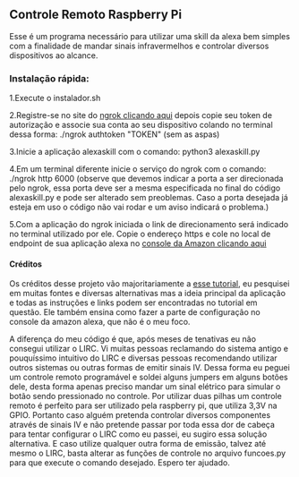## Controle Remoto Raspberry Pi

Esse é um programa necessário para utilizar uma skill da alexa bem simples com a finalidade de mandar sinais infravermelhos e controlar diversos dispositivos ao alcance.

### Instalação rápida:

1.Execute o instalador.sh

2.Registre-se no site do [ngrok clicando aqui](https://dashboard.ngrok.com/signup) depois copie seu token de autorização e associe sua conta ao seu dispositivo colando no terminal dessa forma: ./ngrok authtoken "TOKEN" (sem as aspas)

3.Inicie a aplicação alexaskill com o comando: python3 alexaskill.py

4.Em um terminal diferente inicie o serviço do ngrok com o comando: ./ngrok http 6000 (observe que devemos indicar a porta a ser direcionada pelo ngrok, essa porta deve ser a mesma especificada no final do código alexaskill.py e pode ser alterado sem preoblemas. Caso a porta desejada já esteja em uso o código não vai rodar e um aviso indicará o problema.)

5.Com a aplicação do ngrok iniciada o link de direcionamento será indicado no terminal utilizado por ele. Copie o endereço https e cole no local de endpoint de sua aplicação alexa no [console da Amazon clicando aqui](https://developer.amazon.com/alexa/console/ask)

#### Créditos

Os créditos desse projeto vão majoritariamente a [esse tutorial](https://tutorials-raspberrypi.com/develop-your-own-raspberry-pi-alexa-skill-and-control-pi-remotely/), eu pesquisei em muitas fontes e diversas alternativas mas a ideia principal da aplicação e todas as instruções e links podem ser encontradas no tutorial em questão. Ele também ensina como fazer a parte de configuração no console da amazon alexa, que não é o meu foco.

A diferença do meu código é que, após meses de tenativas eu não consegui utilizar o LIRC. Vi muitas pessoas reclamando do sistema antigo e pouquíssimo intuitivo do LIRC e diversas pessoas recomendando utilizar outros sistemas ou outras formas de emitir sinais IV. Dessa forma eu peguei um controle remoto programável e soldei alguns jumpers em alguns botões dele, desta forma apenas preciso mandar um sinal elétrico para simular o botão sendo pressionado no controle. Por utilizar duas pilhas um controle remoto é perfeito para ser utilizado pela raspberry pi, que utiliza 3,3V na GPIO. Portanto caso alguém pretenda controlar diversos componentes através de sinais IV e não pretende passar por toda essa dor de cabeça para tentar configurar o LIRC como eu passei, eu sugiro essa solução alternativa. E caso utilize qualquer outra forma de emissão, talvez até mesmo o LIRC, basta alterar as funções de controle no arquivo funcoes.py para que execute o comando desejado. Espero ter ajudado.
